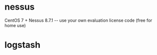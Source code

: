 # nessus
CentOS 7 + Nessus 8.7.1 -- use your own evaluation license code (free for home use)
# logstash
